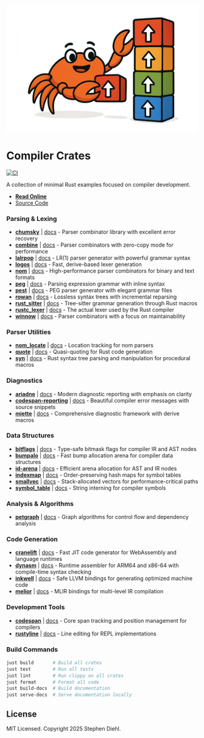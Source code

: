 <div align="center">
    <img src="./docs/src/logo.png" width="512" height="auto">
</div>

# Compiler Crates

[![CI](https://github.com/sdiehl/compiler-crates/actions/workflows/ci.yml/badge.svg)](https://github.com/sdiehl/compiler-crates/actions/workflows/ci.yml)

A collection of minimal Rust examples focused on compiler development.

* [**Read Online**](https://sdiehl.github.io/compiler-crates/)
* [Source Code](https://github.com/sdiehl/compiler-crates)

### Parsing & Lexing

- [**chumsky**](./chumsky/src/lib.rs) | [docs](https://sdiehl.github.io/compiler-crates/chumsky.html) - Parser combinator library with excellent error recovery
- [**combine**](./combine/src/lib.rs) | [docs](https://sdiehl.github.io/compiler-crates/combine.html) - Parser combinators with zero-copy mode for performance
- [**lalrpop**](./lalrpop/src/lib.rs) | [docs](https://sdiehl.github.io/compiler-crates/lalrpop.html) - LR(1) parser generator with powerful grammar syntax
- [**logos**](./logos/src/lib.rs) | [docs](https://sdiehl.github.io/compiler-crates/logos.html) - Fast, derive-based lexer generation
- [**nom**](./nom/src/lib.rs) | [docs](https://sdiehl.github.io/compiler-crates/nom.html) - High-performance parser combinators for binary and text formats
- [**peg**](./peg/src/lib.rs) | [docs](https://sdiehl.github.io/compiler-crates/peg.html) - Parsing expression grammar with inline syntax
- [**pest**](./pest/src/lib.rs) | [docs](https://sdiehl.github.io/compiler-crates/pest.html) - PEG parser generator with elegant grammar files
- [**rowan**](./rowan/src/lib.rs) | [docs](https://sdiehl.github.io/compiler-crates/rowan.html) - Lossless syntax trees with incremental reparsing
- [**rust_sitter**](./rust_sitter/src/lib.rs) | [docs](https://sdiehl.github.io/compiler-crates/rust_sitter.html) - Tree-sitter grammar generation through Rust macros
- [**rustc_lexer**](./rustc_lexer/src/lib.rs) | [docs](https://sdiehl.github.io/compiler-crates/rustc_lexer.html) - The actual lexer used by the Rust compiler
- [**winnow**](./winnow/src/lib.rs) | [docs](https://sdiehl.github.io/compiler-crates/winnow.html) - Parser combinators with a focus on maintainability

### Parser Utilities

- [**nom_locate**](./nom_locate/src/lib.rs) | [docs](https://sdiehl.github.io/compiler-crates/nom_locate.html) - Location tracking for nom parsers
- [**quote**](./quote/src/lib.rs) | [docs](https://sdiehl.github.io/compiler-crates/quote.html) - Quasi-quoting for Rust code generation
- [**syn**](./syn/src/lib.rs) | [docs](https://sdiehl.github.io/compiler-crates/syn.html) - Rust syntax tree parsing and manipulation for procedural macros

### Diagnostics

- [**ariadne**](./ariadne/src/lib.rs) | [docs](https://sdiehl.github.io/compiler-crates/ariadne.html) - Modern diagnostic reporting with emphasis on clarity
- [**codespan-reporting**](./codespan-reporting/src/lib.rs) | [docs](https://sdiehl.github.io/compiler-crates/codespan-reporting.html) - Beautiful compiler error messages with source snippets
- [**miette**](./miette/src/lib.rs) | [docs](https://sdiehl.github.io/compiler-crates/miette.html) - Comprehensive diagnostic framework with derive macros

### Data Structures

- [**bitflags**](./bitflags/src/lib.rs) | [docs](https://sdiehl.github.io/compiler-crates/bitflags.html) - Type-safe bitmask flags for compiler IR and AST nodes
- [**bumpalo**](./bumpalo/src/lib.rs) | [docs](https://sdiehl.github.io/compiler-crates/bumpalo.html) - Fast bump allocation arena for compiler data structures
- [**id-arena**](./id-arena/src/lib.rs) | [docs](https://sdiehl.github.io/compiler-crates/id-arena.html) - Efficient arena allocation for AST and IR nodes
- [**indexmap**](./indexmap/src/lib.rs) | [docs](https://sdiehl.github.io/compiler-crates/indexmap.html) - Order-preserving hash maps for symbol tables
- [**smallvec**](./smallvec/src/lib.rs) | [docs](https://sdiehl.github.io/compiler-crates/smallvec.html) - Stack-allocated vectors for performance-critical paths
- [**symbol_table**](./symbol_table/src/lib.rs) | [docs](https://sdiehl.github.io/compiler-crates/symbol_table.html) - String interning for compiler symbols

### Analysis & Algorithms

- [**petgraph**](./petgraph/src/lib.rs) | [docs](https://sdiehl.github.io/compiler-crates/petgraph.html) - Graph algorithms for control flow and dependency analysis

### Code Generation

- [**cranelift**](./cranelift/src/lib.rs) | [docs](https://sdiehl.github.io/compiler-crates/cranelift.html) - Fast JIT code generator for WebAssembly and language runtimes
- [**dynasm**](./dynasm/src/lib.rs) | [docs](https://sdiehl.github.io/compiler-crates/dynasm.html) - Runtime assembler for ARM64 and x86-64 with compile-time syntax checking
- [**inkwell**](./inkwell/src/lib.rs) | [docs](https://sdiehl.github.io/compiler-crates/inkwell.html) - Safe LLVM bindings for generating optimized machine code
- [**melior**](./melior/src/lib.rs) | [docs](https://sdiehl.github.io/compiler-crates/melior.html) - MLIR bindings for multi-level IR compilation

### Development Tools

- [**codespan**](./codespan/src/lib.rs) | [docs](https://sdiehl.github.io/compiler-crates/codespan.html) - Core span tracking and position management for compilers
- [**rustyline**](./rustyline/src/lib.rs) | [docs](https://sdiehl.github.io/compiler-crates/rustyline.html) - Line editing for REPL implementations

### Build Commands

```bash
just build       # Build all crates
just test        # Run all tests
just lint        # Run clippy on all crates
just format      # Format all code
just build-docs  # Build documentation
just serve-docs  # Serve documentation locally
```

## License

MIT Licensed. Copyright 2025 Stephen Diehl.
